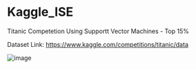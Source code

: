 # Kaggle_ISE
Titanic Competetion Using Supportt Vector Machines - Top 15%

Dataset Link: https://www.kaggle.com/competitions/titanic/data


![image](https://user-images.githubusercontent.com/66023136/201062009-365d24a6-836d-4732-b8c0-0c74c87feeda.png)
